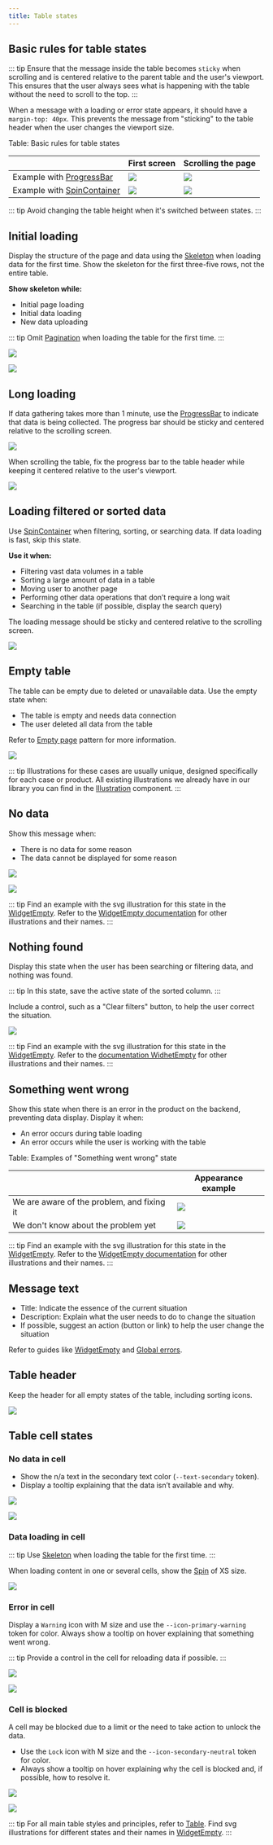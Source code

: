 ```yaml
---
title: Table states
---
```


## Basic rules for table states

::: tip
Ensure that the message inside the table becomes `sticky` when scrolling and is centered relative to the parent table and the user's viewport. This ensures that the user always sees what is happening with the table without the need to scroll to the top.
:::

When a message with a loading or error state appears, it should have a `margin-top: 40px`. This prevents the message from "sticking" to the table header when the user changes the viewport size.

Table: Basic rules for table states

|                                                       | First screen                                                | Scrolling the page  |
| ----------------------------------------------------- | ----------------------------------------------------------- | ----------------------------------------------------------- |
| Example with [ProgressBar](/components/progress-bar/progress-bar) | ![](static/table-sticky-1.png) | ![](static/table-sticky-2.png) |
| Example with [SpinContainer](/components/spin-container/spin-container)                | ![](static/sticky-loading-1.png)   | ![](static/sticky-loading-2.png)   |

::: tip
Avoid changing the table height when it's switched between states.
:::

## Initial loading

Display the structure of the page and data using the [Skeleton](/components/skeleton/skeleton) when loading data for the first time. Show the skeleton for the first three-five rows, not the entire table.

**Show skeleton while:**

- Initial page loading
- Initial data loading
- New data uploading

::: tip
Omit [Pagination](/components/pagination/pagination) when loading the table for the first time.
:::

![](static/table-skeleton.png)

![](static/skeleton-secondary.png)

## Long loading

If data gathering takes more than 1 minute, use the [ProgressBar](/components/progress-bar/progress-bar) to indicate that data is being collected. The progress bar should be sticky and centered relative to the scrolling screen.

![](static/table-sticky-1.png)

When scrolling the table, fix the progress bar to the table header while keeping it centered relative to the user's viewport.

![](static/table-sticky-2.png)

## Loading filtered or sorted data

Use [SpinContainer](/components/spin-container/spin-container) when filtering, sorting, or searching data. If data loading is fast, skip this state.

**Use it when:**

- Filtering vast data volumes in a table
- Sorting a large amount of data in a table
- Moving user to another page
- Performing other data operations that don’t require a long wait
- Searching in the table (if possible, display the search query)

The loading message should be sticky and centered relative to the scrolling screen.

![](static/sticky-loading-1.png)

## Empty table

The table can be empty due to deleted or unavailable data. Use the empty state when:

- The table is empty and needs data connection
- The user deleted all data from the table

Refer to [Empty page](/patterns/empty-page/empty-page) pattern for more information.

![](static/empty.png)

::: tip
Illustrations for these cases are usually unique, designed specifically for each case or product. All existing illustrations we already have in our library you can find in the [Illustration](/style/illustration/illustration) component.
:::

## No data

Show this message when:

- There is no data for some reason
- The data cannot be displayed for some reason

![](static/no-data.png)

![](static/no-data-button.png)

::: tip
Find an example with the svg illustration for this state in the [WidgetEmpty](/components/widget-empty/widget-empty-code#nodata-example). Refer to the [WidgetEmpty documentation](/components/widget-empty/widget-empty-api#images) for other illustrations and their names.
:::

## Nothing found

Display this state when the user has been searching or filtering data, and nothing was found.

::: tip
In this state, save the active state of the sorted column.
:::

Include a control, such as a "Clear filters" button, to help the user correct the situation.

![](static/nothing-found-button.png)

::: tip
Find an example with the svg illustration for this state in the [WidgetEmpty](/components/widget-empty/widget-empty-code#nothingfound-example). Refer to the [documentation WidhetEmpty](/components/widget-empty/widget-empty-api#images) for other illustrations and their names.
:::

## Something went wrong

Show this state when there is an error in the product on the backend, preventing data display. Display it when:

- An error occurs during table loading
- An error occurs while the user is working with the table

Table: Examples of "Something went wrong" state

|                                            | Appearance example                                         |
| ------------------------------------------ | --------------------------------------------------------- |
| We are aware of the problem, and fixing it | ![](static/error-known.png)         |
| We don't know about the problem yet        | ![](static/error-not-known.png) |

::: tip
Find an example with the svg illustration for this state in the [WidgetEmpty](/components/widget-empty/widget-empty-code#error-example). Refer to the [WidgetEmpty documentation](/components/widget-empty/widget-empty-api#images) for other illustrations and their names.
:::

## Message text

- Title: Indicate the essence of the current situation
- Description: Explain what the user needs to do to change the situation
- If possible, suggest an action (button or link) to help the user change the situation

Refer to guides like [WidgetEmpty](/components/widget-empty/widget-empty) and [Global errors](/patterns/global-errors/global-errors).

## Table header

Keep the header for all empty states of the table, including sorting icons.

![](static/empty-yes-no.png)

## Table cell states

### No data in cell

- Show the n/a text in the secondary text color (`--text-secondary` token).
- Display a tooltip explaining that the data isn’t available and why.

![](static/cell-na.png)

![](static/cell-na-tooltip.png)

### Data loading in cell

::: tip
Use [Skeleton](/components/skeleton/skeleton) when loading the table for the first time.
:::

When loading content in one or several cells, show the [Spin](/components/spin/spin) of XS size.

![](static/cell-loading.png)

### Error in cell

Display a `Warning` icon with M size and use the `--icon-primary-warning` token for color. Always show a tooltip on hover explaining that something went wrong.

::: tip
Provide a control in the cell for reloading data if possible.
:::

![](static/cell-danger.png)

![](static/cell-danger-tooltip.png)

### Cell is blocked

A cell may be blocked due to a limit or the need to take action to unlock the data.

- Use the `Lock` icon with M size and the `--icon-secondary-neutral` token for color.
- Always show a tooltip on hover explaining why the cell is blocked and, if possible, how to resolve it.

![](static/cell-locked.png)

![](static/cell-locked-tooltip.png)

::: tip
For all main table styles and principles, refer to [Table](/table-group/data-table/data-table). Find svg illustrations for different states and their names in [WidgetEmpty](/components/widget-empty/widget-empty-code).
:::
